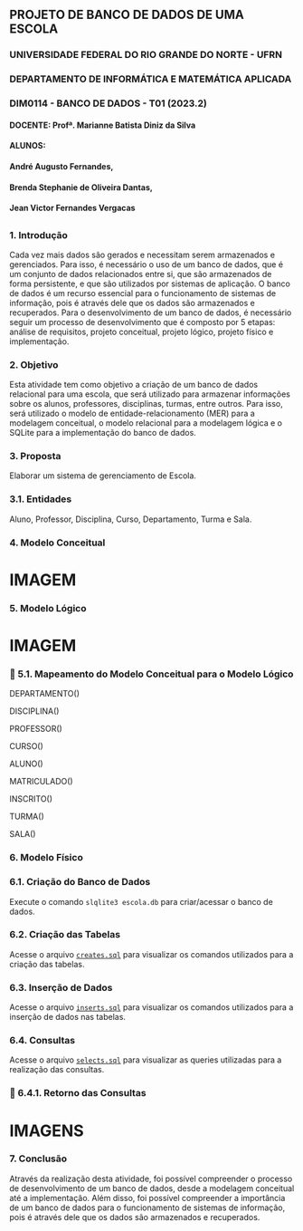 ## PROJETO DE BANCO DE DADOS DE UMA ESCOLA

### UNIVERSIDADE FEDERAL DO RIO GRANDE DO NORTE - UFRN
### DEPARTAMENTO DE INFORMÁTICA E MATEMÁTICA APLICADA
### DIM0114 - BANCO DE DADOS - T01 (2023.2)
#### DOCENTE: Profª. Marianne Batista Diniz da Silva
#### ALUNOS:
#### André Augusto Fernandes,
#### Brenda Stephanie de Oliveira Dantas,
#### Jean Victor Fernandes Vergacas
##

### 1. Introdução

Cada vez mais dados são gerados e necessitam serem armazenados e gerenciados. Para isso, é necessário o uso de um banco de dados, que é um conjunto de dados relacionados entre si, que são armazenados de forma persistente, e que são utilizados por sistemas de aplicação. O banco de dados é um recurso essencial para o funcionamento de sistemas de informação, pois é através dele que os dados são armazenados e recuperados.
Para o desenvolvimento de um banco de dados, é necessário seguir um processo de desenvolvimento que é composto por 5 etapas: análise de requisitos, projeto conceitual, projeto lógico, projeto físico e implementação.

### 2. Objetivo

Esta atividade tem como objetivo a criação de um banco de dados relacional para uma escola, que será utilizado para armazenar informações sobre os alunos, professores, disciplinas, turmas, entre outros. Para isso, será utilizado o modelo de entidade-relacionamento (MER) para a modelagem conceitual, o modelo relacional para a modelagem lógica e o SQLite para a implementação do banco de dados.

### 3. Proposta

Elaborar um sistema de gerenciamento de Escola.

### 3.1. Entidades

Aluno, Professor, Disciplina, Curso, Departamento, Turma e Sala.

### 4. Modelo Conceitual

# IMAGEM

### 5. Modelo Lógico

# IMAGEM

### 🚧 5.1. Mapeamento do Modelo Conceitual para o Modelo Lógico

DEPARTAMENTO()

DISCIPLINA()

PROFESSOR()

CURSO()

ALUNO()

MATRICULADO()

INSCRITO()

TURMA()

SALA()

### 6. Modelo Físico

### 6.1. Criação do Banco de Dados

Execute o comando `slqlite3 escola.db` para criar/acessar o banco de dados.

### 6.2. Criação das Tabelas

Acesse o arquivo [`creates.sql`]([creates.sql](https://github.com/andrefernandeslp1/bd-escola/blob/main/creates.sql)) para visualizar os comandos utilizados para a criação das tabelas.

### 6.3. Inserção de Dados

Acesse o arquivo [`inserts.sql`]([inserts.sql](https://github.com/andrefernandeslp1/bd-escola/blob/main/inserts.sql)) para visualizar os comandos utilizados para a inserção de dados nas tabelas.

### 6.4. Consultas

Acesse o arquivo [`selects.sql`]([selects.sql](https://github.com/andrefernandeslp1/bd-escola/blob/main/selects.sql)) para visualizar as queries utilizadas para a realização das consultas.

### 🚧 6.4.1. Retorno das Consultas

# IMAGENS

### 7. Conclusão

Através da realização desta atividade, foi possível compreender o processo de desenvolvimento de um banco de dados, desde a modelagem conceitual até a implementação. Além disso, foi possível compreender a importância de um banco de dados para o funcionamento de sistemas de informação, pois é através dele que os dados são armazenados e recuperados.


